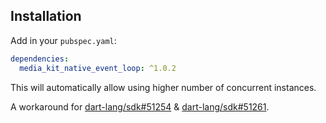 ## Installation

Add in your `pubspec.yaml`:

```yaml
dependencies:
  media_kit_native_event_loop: ^1.0.2
```

This will automatically allow using higher number of concurrent instances.

A workaround for [dart-lang/sdk#51254](https://github.com/dart-lang/sdk/issues/51254) & [dart-lang/sdk#51261](https://github.com/dart-lang/sdk/issues/51261).
